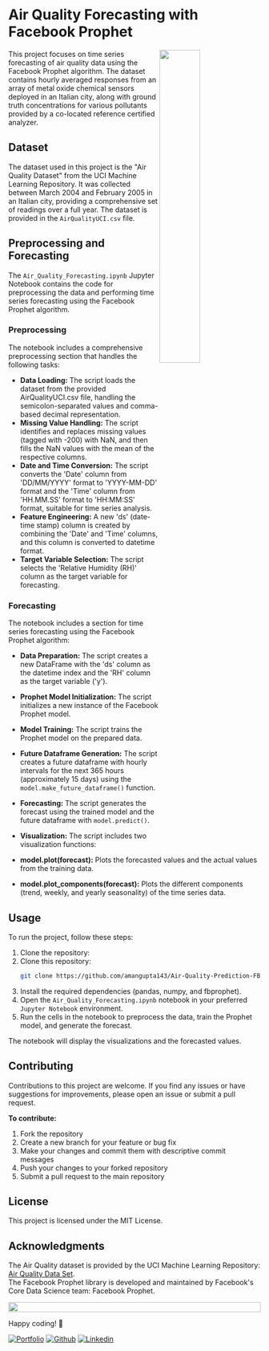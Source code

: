 # Air Quality Forecasting with Facebook Prophet

<img width="40%" align="right" src="https://github.com/amangupta143/Air-Quality-Prediction-FB-Prophet/assets/109453339/4450d726-4d8d-4afd-8ce8-e0b3e894982a"></img>

This project focuses on time series forecasting of air quality data using the Facebook Prophet algorithm. The dataset contains hourly averaged responses from an array of metal oxide chemical sensors deployed in an Italian city, along with ground truth concentrations for various pollutants provided by a co-located reference certified analyzer.

## Dataset

The dataset used in this project is the "Air Quality Dataset" from the UCI Machine Learning Repository. It was collected between March 2004 and February 2005 in an Italian city, providing a comprehensive set of readings over a full year. The dataset is provided in the `AirQualityUCI.csv` file.

## Preprocessing and Forecasting

The `Air_Quality_Forecasting.ipynb` Jupyter Notebook contains the code for preprocessing the data and performing time series forecasting using the Facebook Prophet algorithm.

### Preprocessing

The notebook includes a comprehensive preprocessing section that handles the following tasks:

- **Data Loading:** The script loads the dataset from the provided AirQualityUCI.csv file, handling the semicolon-separated values and comma-based decimal representation.
- **Missing Value Handling:** The script identifies and replaces missing values (tagged with -200) with NaN, and then fills the NaN values with the mean of the respective columns.
- **Date and Time Conversion:** The script converts the 'Date' column from 'DD/MM/YYYY' format to 'YYYY-MM-DD' format and the 'Time' column from 'HH.MM.SS' format to 'HH:MM:SS' format, suitable for time series analysis.
- **Feature Engineering:** A new 'ds' (date-time stamp) column is created by combining the 'Date' and 'Time' columns, and this column is converted to datetime format.
- **Target Variable Selection:** The script selects the 'Relative Humidity (RH)' column as the target variable for forecasting.

### Forecasting

The notebook includes a section for time series forecasting using the Facebook Prophet algorithm:

- **Data Preparation:** The script creates a new DataFrame with the 'ds' column as the datetime index and the 'RH' column as the target variable ('y').
- **Prophet Model Initialization:** The script initializes a new instance of the Facebook Prophet model.
- **Model Training:** The script trains the Prophet model on the prepared data.
- **Future Dataframe Generation:** The script creates a future dataframe with hourly intervals for the next 365 hours (approximately 15 days) using the `model.make_future_dataframe()` function.
- **Forecasting:** The script generates the forecast using the trained model and the future dataframe with `model.predict()`.
- **Visualization:** The script includes two visualization functions:

- **model.plot(forecast):** Plots the forecasted values and the actual values from the training data.
- **model.plot_components(forecast):** Plots the different components (trend, weekly, and yearly seasonality) of the time series data.



## Usage

To run the project, follow these steps:

1. Clone the repository:
2. Clone this repository:
   ```bash
   git clone https://github.com/amangupta143/Air-Quality-Prediction-FB-Prophet.git
3. Install the required dependencies (pandas, numpy, and fbprophet).
4. Open the `Air_Quality_Forecasting.ipynb` notebook in your preferred `Jupyter Notebook` environment.
5. Run the cells in the notebook to preprocess the data, train the Prophet model, and generate the forecast.

The notebook will display the visualizations and the forecasted values.

## Contributing

Contributions to this project are welcome. If you find any issues or have suggestions for improvements, please open an issue or submit a pull request.

**To contribute:**
1. Fork the repository
2. Create a new branch for your feature or bug fix
3. Make your changes and commit them with descriptive commit messages
4. Push your changes to your forked repository
5. Submit a pull request to the main repository

## License

This project is licensed under the MIT License.

## Acknowledgments

The Air Quality dataset is provided by the UCI Machine Learning Repository: <a href="https://archive.ics.uci.edu/dataset/360/air+quality">Air Quality Data Set</a>. \
The Facebook Prophet library is developed and maintained by Facebook's Core Data Science team: Facebook Prophet.

<!-- Animated Line: -->

<img src="https://i.imgur.com/dBaSKWF.gif" height="20" width="100%">

Happy coding! 🚀

<!-- Footer Links -->
[![Portfolio](https://img.shields.io/badge/-Portfolio-red?style=flat&logo=appveyor&logoColor=white)](https://github.com/amangupta143)
[![Github](https://img.shields.io/badge/-Github-000?style=flat&logo=Github&logoColor=white)](https://github.com/amangupta143)
[![Linkedin](https://img.shields.io/badge/-LinkedIn-blue?style=flat&logo=Linkedin&logoColor=white)](https://www.linkedin.com/in/amangupta143/)
